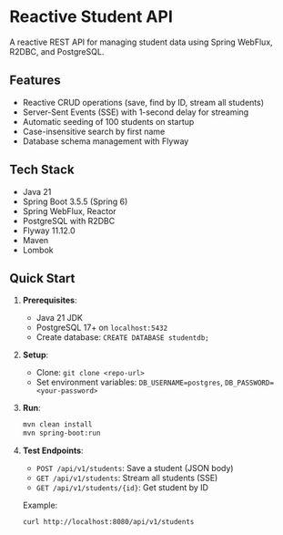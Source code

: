 # Reactive Student API

A reactive REST API for managing student data using Spring WebFlux, R2DBC, and PostgreSQL.

## Features

- Reactive CRUD operations (save, find by ID, stream all students)
- Server-Sent Events (SSE) with 1-second delay for streaming
- Automatic seeding of 100 students on startup
- Case-insensitive search by first name
- Database schema management with Flyway

## Tech Stack

- Java 21
- Spring Boot 3.5.5 (Spring 6)
- Spring WebFlux, Reactor
- PostgreSQL with R2DBC
- Flyway 11.12.0
- Maven
- Lombok

## Quick Start

1. **Prerequisites**:
   - Java 21 JDK
   - PostgreSQL 17+ on `localhost:5432`
   - Create database: `CREATE DATABASE studentdb;`

2. **Setup**:
   - Clone: `git clone <repo-url>`
   - Set environment variables: `DB_USERNAME=postgres`, `DB_PASSWORD=<your-password>`

3. **Run**:
   ```bash
   mvn clean install
   mvn spring-boot:run
   ```

4. **Test Endpoints**:
   - `POST /api/v1/students`: Save a student (JSON body)
   - `GET /api/v1/students`: Stream all students (SSE)
   - `GET /api/v1/students/{id}`: Get student by ID

   Example:
   ```bash
   curl http://localhost:8080/api/v1/students
   ```
